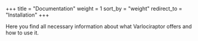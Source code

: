 +++
title = "Documentation"
weight = 1
sort_by = "weight"
redirect_to = "Installation"
+++

Here you find all necessary information about what Varlociraptor offers and how to use it.
